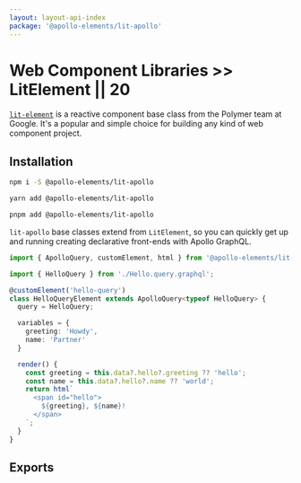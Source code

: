 ```yaml
---
layout: layout-api-index
package: '@apollo-elements/lit-apollo'
---
```

# Web Component Libraries >> LitElement || 20

[`lit-element`](https://lit-element.polymer-project.org) is a reactive component base class from the Polymer team at Google. It's a popular and simple choice for building any kind of web component project.

## Installation

<code-tabs collection="package-managers" default-tab="npm">

  ```bash tab npm
  npm i -S @apollo-elements/lit-apollo
  ```

  ```bash tab yarn
  yarn add @apollo-elements/lit-apollo
  ```

  ```bash tab pnpm
  pnpm add @apollo-elements/lit-apollo
  ```

</code-tabs>

`lit-apollo` base classes extend from `LitElement`, so you can quickly get up and running creating declarative front-ends with Apollo GraphQL.

```ts wcd PmmwJU9LjBDHlkO8WiSq src/Hello.ts
import { ApolloQuery, customElement, html } from '@apollo-elements/lit-apollo';

import { HelloQuery } from './Hello.query.graphql';

@customElement('hello-query')
class HelloQueryElement extends ApolloQuery<typeof HelloQuery> {
  query = HelloQuery;

  variables = {
    greeting: 'Howdy',
    name: 'Partner'
  }

  render() {
    const greeting = this.data?.hello?.greeting ?? 'hello';
    const name = this.data?.hello?.name ?? 'world';
    return html`
      <span id="hello">
        ${greeting}, ${name}!
      </span>
    `;
  }
}
```

## Exports
